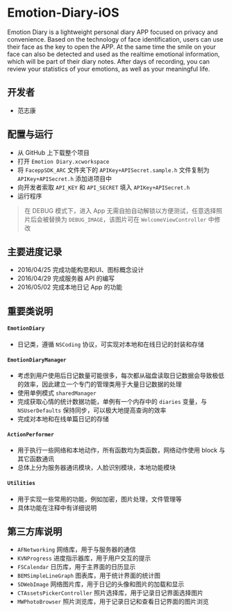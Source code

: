 # Emotion-Diary-iOS

Emotion Diary is a lightweight personal diary APP focused on privacy and convenience. Based on the technology of face identification, users can use their face as the key to open the APP. At the same time the smile on your face can also be detected and used as the realtime emotional information, which will be part of their diary notes. After days of recording, you can review your statistics of your emotions, as well as your meaningful life.

## 开发者

* 范志康

## 配置与运行

* 从 GitHub 上下载整个项目
* 打开 `Emotion Diary.xcworkspace`
* 将 `FaceppSDK_ARC` 文件夹下的 `APIKey+APISecret.sample.h` 文件复制为 `APIKey+APISecret.h` 添加进项目中
* 向开发者索取 `API_KEY` 和 `API_SECRET` 填入 `APIKey+APISecret.h`
* 运行程序

> 在 DEBUG 模式下，进入 App 无需自拍自动解锁以方便测试，任意选择照片后会被替换为 `DEBUG_IMAGE`，该图片可在 `WelcomeViewController` 中修改

## 主要进度记录

* 2016/04/25 完成功能构思和UI、图标概念设计
* 2016/04/29 完成服务器 API 的编写
* 2016/05/02 完成本地日记 App 的功能

## 重要类说明

#### `EmotionDiary`

* 日记类，遵循 `NSCoding` 协议，可实现对本地和在线日记的封装和存储

#### `EmotionDiaryManager`

* 考虑到用户使用后日记数量可能很多，每次都从磁盘读取日记数据会导致极低的效率，因此建立一个专门的管理类用于大量日记数据的处理
* 使用单例模式 `sharedManager`
* 完成获取心情的统计数据功能，单例有一个内存中的 `diaries` 变量，与 `NSUserDefaults` 保持同步，可以极大地提高查询的效率
* 完成对本地和在线单篇日记的存储

#### `ActionPerformer`

* 用于执行一些网络和本地动作，所有函数均为类函数，网络动作使用 block 与其它函数通讯
* 总体上分为服务器通讯模块，人脸识别模块，本地功能模块

#### `Utilities`

* 用于实现一些常用的功能，例如加密，图片处理，文件管理等
* 具体功能在注释中有详细说明

## 第三方库说明

* `AFNetworking` 网络库，用于与服务器的通信
* `KVNProgress` 进度指示器库，用于用户交互的提示
* `FSCalendar` 日历库，用于主界面的日历显示
* `BEMSimpleLineGraph` 图表库，用于统计界面的统计图
* `SDWebImage` 网络图片库，用于日记的头像和图片的加载和显示
* `CTAssetsPickerController` 照片选择库，用于记录日记界面选择图片
* `MWPhotoBrowser` 照片浏览库，用于记录日记和查看日记界面的图片浏览